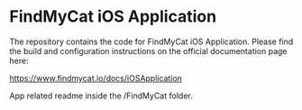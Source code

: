# FindMyCat iOS Application 

The repository contains the code for FindMyCat iOS Application. Please find the build and configuration instructions on the official documentation page here:  

https://www.findmycat.io/docs/iOSApplication

App related readme inside the /FindMyCat folder.
